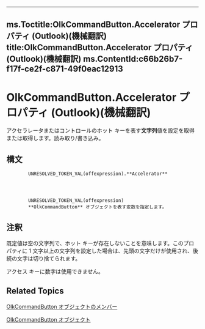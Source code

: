 

---
ms.Toctitle:OlkCommandButton.Accelerator プロパティ (Outlook)(機械翻訳)
title:OlkCommandButton.Accelerator プロパティ (Outlook)(機械翻訳)
ms.ContentId:c66b26b7-f17f-ce2f-c871-49f0eac12913
---
# OlkCommandButton.Accelerator プロパティ (Outlook)(機械翻訳)




アクセラレータまたはコントロールのホット キーを表す**文字列**値を設定を取得または取得します。読み取り/書き込み。

## 構文

            UNRESOLVED_TOKEN_VAL(offexpression).**Accelerator**




            UNRESOLVED_TOKEN_VAL(offexpression)
            **OlkCommandButton** オブジェクトを表す変数を指定します。



## 注釈
既定値は空の文字列で、ホット キーが存在しないことを意味します。このプロパティに 1 文字以上の文字列を設定した場合は、先頭の文字だけが使用され、後続の文字は切り捨てられます。



アクセス キーに数字は使用できません。



## Related Topics

[OlkCommandButton オブジェクトのメンバー](de26575e-23dc-f1f1-c64a-e58a4b1c51cb.md)

[OlkCommandButton オブジェクト](bb150211-d50a-130b-91f0-1129dba8f378.md)




